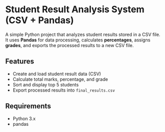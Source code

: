 # Student Result Analysis System (CSV + Pandas)

A simple Python project that analyzes student results stored in a CSV file.  
It uses **Pandas** for data processing, calculates **percentages**, assigns **grades**, and exports the processed results to a new CSV file.

## Features
- Create and load student result data (CSV)
- Calculate total marks, percentage, and grade
- Sort and display top 5 students
- Export processed results into `final_results.csv`

## Requirements
- Python 3.x
- pandas

